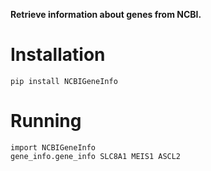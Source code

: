 **Retrieve information about genes from NCBI.**

# Installation

```r{}
pip install NCBIGeneInfo
```
# Running

```r{}
import NCBIGeneInfo
gene_info.gene_info SLC8A1 MEIS1 ASCL2

```

